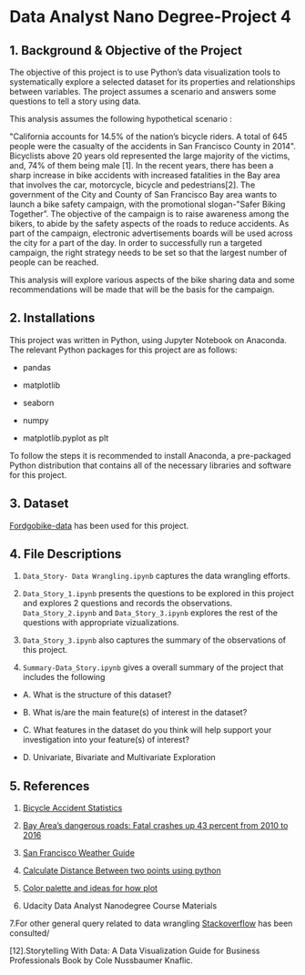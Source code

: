 # Data Analyst Nano Degree-Project 4





## 1. Background & Objective of the Project

The objective of this project is to use Python’s data visualization tools to systematically explore a selected dataset for its properties and relationships between variables. The project assumes a scenario and answers some questions to tell a story using data. 

This analysis assumes the following hypothetical scenario :

"California accounts for 14.5% of the nation’s bicycle riders. A total of 645 people were the casualty of the accidents in San Francisco County in 2014". Bicyclists above 20 years old represented the large majority of the victims, and, 74% of them being male [1]. In the recent years, there has been a sharp increase in bike accidents with increased fatalities in the Bay area that involves the car, motorcycle, bicycle and pedestrians[2]. The government of the City and County of San Francisco Bay area wants to launch a bike safety campaign, with the promotional slogan-"Safer Biking Together”. The objective of the campaign is to raise awareness among the bikers, to abide by the safety aspects of the roads to reduce accidents. As part of the campaign, electronic advertisements boards will be used across the city for a part of the day. In order to successfully run a targeted campaign, the right strategy needs to be set so that the largest number of people can be reached.

This analysis will explore various aspects of the bike sharing data and some recommendations will be made that will be the basis for the campaign.



## 2. Installations

This project was written in Python, using Jupyter Notebook on Anaconda. The relevant Python packages for this project are as follows:

* pandas 

* matplotlib

* seaborn 

* numpy

* matplotlib.pyplot as plt


To follow the steps it is recommended to install Anaconda, a pre-packaged Python distribution that contains all of the necessary libraries and software for this project.


## 3. Dataset

[Fordgobike-data](https://s3.amazonaws.com/fordgobike-data/index.html) has been used for this project. 


## 4. File Descriptions

1. `Data_Story- Data Wrangling.ipynb` captures the data wrangling efforts. 

2. `Data_Story_1.ipynb` presents the questions to be explored in this project and explores 2 questions and records the observations. `Data_Story_2.ipynb` and `Data_Story_3.ipynb` explores the rest of the questions with appropriate vizualizations. 

2. `Data_Story_3.ipynb` also captures the summary of the observations of this project.

3. `Summary-Data_Story.ipynb` gives a overall summary of the project  that includes the following 

 * A. What is the structure of this dataset?

 * B. What is/are the main feature(s) of interest in the dataset?

 * C. What features in the dataset do you think will help support your investigation into your feature(s) of interest?

 * D. Univariate, Bivariate and Multivariate Exploration




## 5. References

1. [Bicycle Accident Statistics](https://bicycleinjurylawfirm.com/california-bicycle-accident-statistics/)

2. [Bay Area’s dangerous roads: Fatal crashes up 43 percent from 2010 to 2016](https://goo.gl/uWtbdk)

3. [San Francisco Weather Guide](https://www.studentflights.com.au/destinations/san-francisco/weather)

4. [Calculate Distance Between two points using python](https://stackoverflow.com/questions/44446862/calculate-distance-between-latitude-and-longitude-in-dataframe)

5. [Color palette and ideas for how plot](https://github.com/empathy87/storytelling-with-data)

6. Udacity Data Analyst Nanodegree Course Materials

7.For other general query related to data wrangling [Stackoverflow](https://stackoverflow.com) has been consulted/ 

[12].Storytelling With Data: A Data Visualization Guide for Business Professionals Book by Cole Nussbaumer Knaflic.


